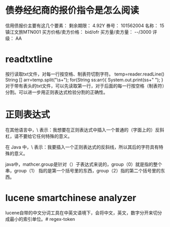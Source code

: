 # 债券经纪商的报价指令是怎么阅读

信用债报价主要有这几个要素：
剩余期限：                4.92Y
券号：                      101562004
名称：                      15镇江文旅MTN001
买方价格/卖方价格： bid/ofr
买方量/卖方量：        --/3000
评级：                      AA

# readtxtline

按行读取txt文件，对每一行按空格、制表符切割字符。
temp=reader.readLine()
String [] arr=temp.split("\\s+");
for(String ss:arr){
    System.out.print(ss+" ");
}
对于带有表头的txt文件，可以先读取第一行，对于后面的每一行按空格（制表符）分割。可以进一步用正则表达式检验分割的正确性。
# 正则表达式

在其他语言中，\\ 表示：我想要在正则表达式中插入一个普通的（字面上的）反斜杠，请不要给它任何特殊的意义。

在 Java 中，\\ 表示：我要插入一个正则表达式的反斜线，所以其后的字符具有特殊的意义。

java中，mathcer.group是针对（）子表达式来说的，group（0）就是指的整个串，group（1） 指的是第一个括号里的东西，group（2）指的第二个括号里的东西。

# lucene smartchinese analyzer
lucene自带的中文分词工具在中英文语境下，会将中文，英文，数字分开来切分成最小的索引单位。#   r e g e x - t o k e n  
 